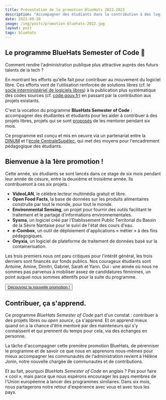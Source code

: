 ```yaml
---
title: Présentation de la promotion BlueHats 2022-2023
description: "Accompagner des étudiants dans la contribution à des logiciels libres"
date: 2022-09-26
image: /img/posts/promotion-bluehats-2022.jpg
layout: post
tags: bluehats
---
```


## Le programme BlueHats Semester of Code 🧢

Comment rendre l'administration publique plus attractive auprès des futurs talents de la tech ?

En montrant les efforts qu'elle fait pour contribuer au mouvement du logiciel libre.  Ces efforts vont de l'utilisation renforcée de solutions libres (cf. le [socle interministériel de logiciels libres](https://sill.etalab.gouv.fr/)) à la publication plus systématique des codes sources (cf. [code.gouv.fr](https://code.gouv.fr/public/)) en passant par la contribution aux projets existants.

C'est la vocation du programme **BlueHats Semester of Code** : accompagner des étudiantes et étudiants pour les aider à contribuer à des projets libres, projets qui se sont [proposés](/bluehats/bsoc-contributions-2022/) de les mentorer pendant six mois.

Ce programme est conçu et mis en oeuvre via un partenariat entre la [DINUM](https://www.numerique.gouv.fr) et l'[école CentraleSupélec](https://www.centralesupelec.fr/), qui met des moyens pour l'encadrement pédagogique des étudiants.

## Bienvenue à la 1ère promotion !

Cette année, six étudiants se sont lancés dans ce stage de six mois pendant leur année de césure, entre la deuxième et troisième année.  Ils contribueront à ces six projets :

- **VideoLAN**, le célèbre lecteur multimédia gratuit et libre.
- **Open Food Facts**, la base de données sur les produits alimentaires construite par tout le monde, pour tout le monde.
- **Environmental Sensing**, un projet pour fournir des outils facilitant le traitement et le partage d'informations environnementales.
- **Sysma**, un logiciel créé par l'Etablissement Public Territorial du Bassin de la Sèvre Nantaise pour le suivi de l'état des cours d'eau.
- **e-Combox**, un outil de déploiement d'applications « métier » à des fins pédagogiques.
- **Onyxia**, un logiciel de plateforme de traitement de données basé sur la containerisation.

Les trois premiers nous ont paru critiques pour l'intérêt général, les trois derniers sont financés sur fonds publics.  Nos courageux étudiants sont Antoine, Amine, Dimitri, Gabriel, Sarah et Yann.  Oui : une année où nous ne sommes pas parvenus à mobiliser assez de candidatures féminines, un point auquel nous sommes attentifs pour la suite du programme.

<button class="fr-btn fr-btn--secondary">
  <a href="/bluehats/bsoc-promotion-2022/">Découvrez la nouvelle promotion !</a>
</button>

## Contribuer, ça s'apprend.

Ce programme *BlueHats Semester of Code* part d'un constat : contribuer à des projets libres ou *open source*, ça s'apprend.  Et on apprend mieux quand on a la chance d'être mentoré par des mainteneurs qui s'y connaissent et qui prennent du temps pour cela, via des échanges en personne.

La tâche d'accompagner cette première promotion BlueHats, de pérenniser le programme et de savoir ce que nous en apprenons nous-mêmes pour mieux accompagner les communautés de l'administration revient à Hélène Jonin, notre nouvelle chargée de communautés et de contributions.

Et au fait, pourquoi *BlueHats Semester of Code* en anglais ?  Pas pour faire « cool », mais parce que nous espérons encourager les pays membres de l'Union européenne à lancer des programmes similaires.  Dans six mois, nous partagerons notre retour d'expérience avec vous et avec tous les pays.
